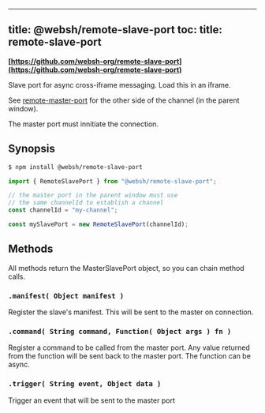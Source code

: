 ----
title: @websh/remote-slave-port
toc:
  title: remote-slave-port
----


**[https://github.com/websh-org/remote-slave-port](https://github.com/websh-org/remote-slave-port)**

Slave port for async cross-iframe messaging. Load this in an iframe.

See [remote-master-port](remote-master-port) for the other side of the channel (in the parent window).

The master port must innitiate the connection. 

## Synopsis
````bash
$ npm install @websh/remote-slave-port
````

````js
import { RemoteSlavePort } from "@websh/remote-slave-port";

// the master port in the parent window must use 
// the same channelId to establish a channel
const channelId = "my-channel"; 

const mySlavePort = new RemoteSlavePort(channelId);
````

## Methods

All methods return the MasterSlavePort object, so you can chain method calls.

### `.manifest( Object manifest )`
Register the slave's manifest. This will be sent to the master
on connection.

### `.command( String command, Function( Object args ) fn )`
Register a command to be called from the master port.
Any value returned from the function will be sent back to the master port.
The function can be async.

### `.trigger( String event, Object data )`
Trigger an event that will be sent to the master port
